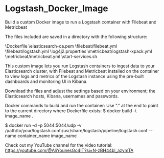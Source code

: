 # Logstash_Docker_Image
Build a custom Docker image to run a Logstash container with Filebeat and Metricbeat

The files included are saved in a directory with the following structure:

\Dockerfile
\elasticsearch-ca.pem
\filebeat/filebeat.yml
\filebeat/logstash.yml
\log4j2.properties
\metricbeat/logstash-xpack.yml
\metricbeat/metricbeat.yml
\start-services.sh

This custom image lets you run Logstash containers to ingest data to your Elasticsearch cluster, with Filebeat and Metricbeat installed on the container to view logs and metrics of the Logstash instance using the pre-built dashboards and monitoring UI in Kibana.

Download the files and adjust the settings based on your environment; the Elasticsearch hosts, Kibana, usernames and passwords.

Docker commands to build and run the container:
Use "." at the end to point to the current directory where Dockerfile exists:
$ docker build -t image_name .

$ docker run -d -p 5044:5044/udp -v /path/to/your/logstash.conf:/usr/share/logstash/pipeline/logstash.conf --name container_name image_name

Check out my YouTube channel for the video tutorial:
https://youtube.com/@AliYounesGo4IT?si=N-zBH44bI_azvmTA
